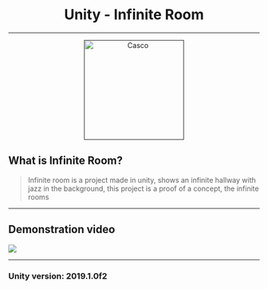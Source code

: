 <h1 align="center">Unity - Infinite Room</h1>

------------

<p align="center"><a href="" target="_blank" rel="noopener noreferrer"><img width="200" src="https://drive.google.com/uc?export=view&id=1VAnTmz8TGl3CVUgUp1c-bSyO9DgpYipy" alt="Casco"></a></p>


## What is Infinite Room?

> Infinite room is a project made in unity, shows an infinite hallway with jazz in the background, this project is a proof of a concept, the infinite rooms

------------

## Demonstration video


[![](https://drive.google.com/uc?export=view&id=1pdMMoAGWC9LDKaLWhA-BZJ4vZ6Xt_ub8)](https://www.youtube.com/watch?v=YeXlSSSUNqU&feature=youtu.be)

------------

### Unity version: 2019.1.0f2